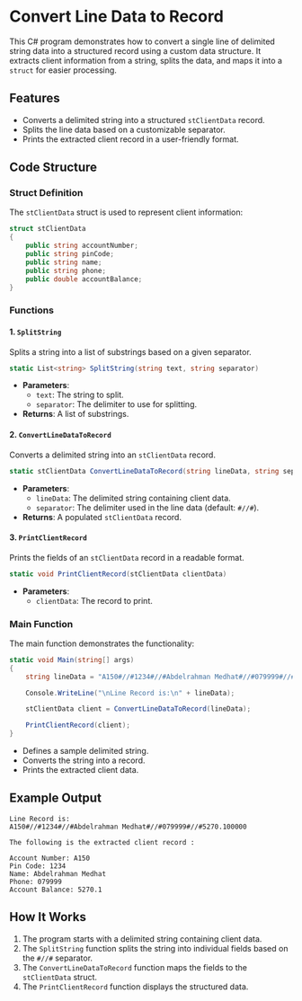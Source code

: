 # Convert Line Data to Record

This C# program demonstrates how to convert a single line of delimited string data into a structured record using a custom data structure. It extracts client information from a string, splits the data, and maps it into a `struct` for easier processing.

## Features
- Converts a delimited string into a structured `stClientData` record.
- Splits the line data based on a customizable separator.
- Prints the extracted client record in a user-friendly format.

## Code Structure

### Struct Definition

The `stClientData` struct is used to represent client information:
```csharp
struct stClientData
{
    public string accountNumber;
    public string pinCode;
    public string name;
    public string phone;
    public double accountBalance;
}
```

### Functions

#### 1. `SplitString`
Splits a string into a list of substrings based on a given separator.
```csharp
static List<string> SplitString(string text, string separator)
```
- **Parameters**:
  - `text`: The string to split.
  - `separator`: The delimiter to use for splitting.
- **Returns**: A list of substrings.

#### 2. `ConvertLineDataToRecord`
Converts a delimited string into an `stClientData` record.
```csharp
static stClientData ConvertLineDataToRecord(string lineData, string separator = "#//#")
```
- **Parameters**:
  - `lineData`: The delimited string containing client data.
  - `separator`: The delimiter used in the line data (default: `#//#`).
- **Returns**: A populated `stClientData` record.

#### 3. `PrintClientRecord`
Prints the fields of an `stClientData` record in a readable format.
```csharp
static void PrintClientRecord(stClientData clientData)
```
- **Parameters**:
  - `clientData`: The record to print.

### Main Function
The main function demonstrates the functionality:
```csharp
static void Main(string[] args)
{
    string lineData = "A150#//#1234#//#Abdelrahman Medhat#//#079999#//#5270.100000";

    Console.WriteLine("\nLine Record is:\n" + lineData);

    stClientData client = ConvertLineDataToRecord(lineData);

    PrintClientRecord(client);
}
```
- Defines a sample delimited string.
- Converts the string into a record.
- Prints the extracted client data.

## Example Output
```
Line Record is:
A150#//#1234#//#Abdelrahman Medhat#//#079999#//#5270.100000

The following is the extracted client record :

Account Number: A150
Pin Code: 1234
Name: Abdelrahman Medhat
Phone: 079999
Account Balance: 5270.1
```

## How It Works
1. The program starts with a delimited string containing client data.
2. The `SplitString` function splits the string into individual fields based on the `#//#` separator.
3. The `ConvertLineDataToRecord` function maps the fields to the `stClientData` struct.
4. The `PrintClientRecord` function displays the structured data.



